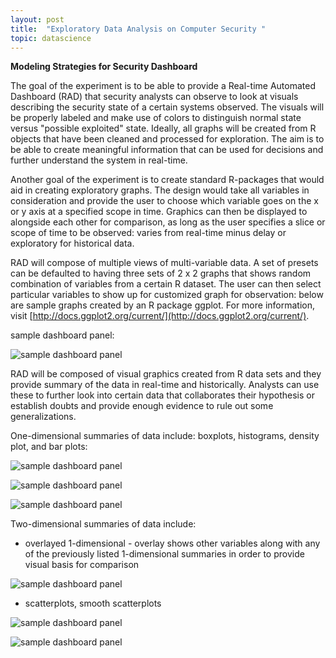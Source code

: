 ```yaml
---
layout: post
title:  "Exploratory Data Analysis on Computer Security "
topic: datascience
---
```


**Modeling Strategies for Security Dashboard**

The goal of the experiment is to be able to provide a Real-time Automated Dashboard (RAD) that security analysts can observe to look at visuals describing the security state of a certain systems observed. The visuals will be properly labeled and make use of colors to distinguish normal state versus "possible exploited" state. Ideally, all graphs will be created from R objects that have been cleaned and processed for exploration. The aim is to be able to create meaningful information that can be used for decisions and further understand the system in real-time.

Another goal of the experiment is to create standard R-packages that would aid in creating exploratory graphs. The design would take all variables in consideration and provide the user to choose which variable goes on the x or y axis at a specified scope in time. Graphics can then be displayed to alongside each other for comparison, as long as the user specifies a slice or scope of time to be observed: varies from real-time minus delay or exploratory for historical data.

RAD will compose of multiple views of multi-variable data. A set of presets can be defaulted to having three sets of  2 x 2 graphs that shows random combination of variables from a certain R dataset. The user can then select particular variables to show up for customized graph for observation: below are sample graphs created by an R package ggplot. For more information, visit [http://docs.ggplot2.org/current/](http://docs.ggplot2.org/current/).

sample dashboard panel:

![sample dashboard panel](/assets/images/datascience/dashboard2.jpg)

RAD will be composed of visual graphics created from R data sets and they provide summary of the data in real-time and historically. Analysts can use these to further look into certain data that collaborates their hypothesis or establish doubts and provide enough evidence to rule out some generalizations.

One-dimensional summaries of data include: boxplots, histograms, density plot, and bar plots:

![sample dashboard panel](/assets/images/datascience/1boxplots.PNG)

![sample dashboard panel](/assets/images/datascience/2histograms2.PNG)

![sample dashboard panel](/assets/images/datascience/2histograms.PNG)

Two-dimensional summaries of data include:

* overlayed 1-dimensional - overlay shows other variables along with any of the previously listed 1-dimensional summaries in order to provide visual basis for comparison

![sample dashboard panel](/assets/images/datascience/3-2dhistogramsoverlayed.PNG)

* scatterplots, smooth scatterplots

![sample dashboard panel](/assets/images/datascience/4scatterplots.PNG)

![sample dashboard panel](/assets/images/datascience/4scatterplots2.PNG)


